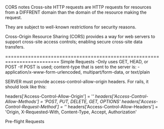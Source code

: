 CORS notes
Cross-site HTTP requests are HTTP requests for resources from a DIFFRENT domain than
the domain of the resource making the request.

They are subject to well-known restrictions for security reasons.

Cross-Origin Resource Sharing (CORS) provides a way for web servers to support
cross-site access controls; enabling secure cross-site data transfers.

=========================================================================
Simple Requests
-Only uses GET, HEAD, or POST
  -If POST is used; content-type that is sent to the server is:
    -application/x-www-form-urlencoded, multipart/form-data, or text/plain

SERVER must provide access-control-allow-origin headers. For rails, it should
look like this:

headers['Access-Control-Allow-Origin'] = '*'
headers['Access-Control-Allow-Methods'] = 'POST, PUT, DELETE, GET, OPTIONS'
headers['Access-Control-Request-Method'] = '*'
headers['Access-Control-Allow-Headers'] = 'Origin, X-Requested-With, Content-Type, Accept, Authorization'

Pre-flight Requests
